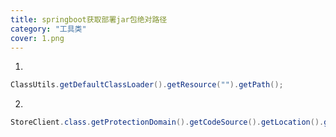```yaml
---
title: springboot获取部署jar包绝对路径
category: "工具类"
cover: 1.png
---
```


1. 

   ```java
   ClassUtils.getDefaultClassLoader().getResource("").getPath();
   ```


2. 

   ```java
   StoreClient.class.getProtectionDomain().getCodeSource().getLocation().getPath();
   ```


